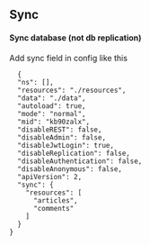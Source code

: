 ## Sync

#### Sync database (not db replication)

Add sync field in config like this

```
  {
  "ns": [],
  "resources": "./resources",
  "data": "./data",
  "autoload": true,
  "mode": "normal",
  "mid": "kb90zalx",
  "disableREST": false,
  "disableAdmin": false,
  "disableJwtLogin": true,
  "disableReplication": false,
  "disableAuthentication": false,
  "disableAnonymous": false,
  "apiVersion": 2,
  "sync": {
    "resources": [
      "articles",
      "comments"
    ]
  }
}
```
